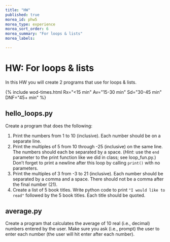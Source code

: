 ```yaml
---
title: "HW"
published: true
morea_id: phw5
morea_type: experience
morea_sort_order: 6
morea_summary: "For loops & lists"
morea_labels:

---
```

# HW: For loops & lists

In this HW you will create 2 programs that use for loops & lists.

{% include wod-times.html Rx="<15 min" Av="15-30 min" Sd="30-45 min" DNF="45+ min" %}

## hello_loops.py

Create a program that does the following:

1. Print the numbers from 1 to 10 (inclusive). Each number should be on a separate line.
1. Print the multiples of 5 from 10 through -25 (inclusive) on the same line. The numbers should each be separated by a space. (*Hint*: use the `end` parameter to the print function like we did in class; see loop_fun.py.) Don’t forget to print a newline after this loop by calling `print()` with no parameters.
1. Print the multiples of 3 from -3 to 21 (inclusive). Each number should be separated by a comma and a space. There should not be a comma after the final number (21). 
2. Create a list of 5 book titles. Write python code to print `"I would like to read"` followed by the 5 book titles. Each title should be quoted.

## average.py

Create a program that calculates the average of 10 real (i.e., decimal) numbers entered by the user. Make sure you ask (i.e., prompt) the user to enter each number (the user will hit enter after each number). <!--Note you will need two numbers to calculate the average: the sum and the number of numbers entered by the user (10).-->



<!--## Demonstration


Once you've finished doing the HW a single time, you can watch me do it:

{% include youtube.html id="lexkpbllvT0" %}

{% include wod-warning.html %}-->
